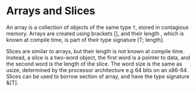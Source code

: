 # Arrays and Slices

An array is a collection of objects of the same type `T`, stored in contagious memory. Arrays are created using brackets [], and their length , which is known at compile time, is part of their type signature [T; length].

Slices are similar to arrays, but their length is not known at compile time. Instead, a slice is a two-word object, the first word is a pointer to data, and the second word is the length of the slice. The word size is the same as usize, determined by the processor architecture e.g 64 bits on an x86-64. Slices can be used to borrow section of array, and have the type signature &[T].
